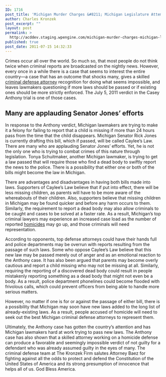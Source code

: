 ```yaml
---
ID: 1716
post_title: 'Michigan Murder Charges &#8211; Michigan Legislature Attempting to Draft Caylee&#8217;s Law'
author: Charles Kronzek
post_excerpt: ""
layout: post
permalink: >
  http://acddev.staging.wpengine.com/michigan-murder-charges-michigan-legislature-attempting-to-draft-caylees-law.html
published: true
post_date: 2011-07-15 14:32:33
---
```

Crimes occur all over the world. So much so, that most people do not think twice when criminal reports are broadcasted on the nightly news. However, every once in a while there is a case that seems to interest the entire country—a case that has an outcome that shocks many, gives a skilled <a href="http://acddev.staging.wpengine.com">criminal defense attorney</a> recognition for doing what seems impossible, and leaves lawmakers questioning if more laws should be passed or if existing ones should be more strictly enforced. The July 5, 2011 verdict in the Casey Anthony trial is one of those cases.

<h2>Many are applauding Senator Jones’ efforts</h2>

In response to the Anthony verdict, Michigan lawmakers are trying to make it a felony for failing to report that a child is missing if more than 24 hours pass from the time that the child disappears. Michigan Senator Rick Jones is currently drafting this bill, which if passed, will be called Caylee’s Law. There are many who are applauding Senator Jones’ efforts. Yet, he is not the only one who is trying to combat crimes of this nature through legislation. Tonya Schuitmaker, another Michigan lawmaker, is trying to get a law passed that will require those who find a dead body to swiftly report the news to the police. There is a possibility that either one or both of the bills might become the law in Michigan.

There are advantages and disadvantages in having both bills made into laws. Supporters of Caylee’s Law believe that if put into effect, there will be less missing children, as parents will have to be more aware of the whereabouts of their children. Also, supporters believe that missing children in Michigan may be found quicker and before any harm occurs to them. Similarly, the requirement to report a dead body may also allow criminals to be caught and cases to be solved at a faster rate. As a result, Michigan’s top criminal lawyers may experience an increased case load as the number of reported <a title="Michigan Homicide Attorneys" href="http://acddev.staging.wpengine.com/homicide.html">homicides</a> may go up, and those criminals will need representation.

According to opponents, top defense attorneys could have their hands full and police departments may be overrun with reports resulting from the passage of such laws. Some who oppose Caylee’s Law believe that this new law may be passed merely out of anger and as an emotional reaction to the Anthony case. It has also been argued that parents may become overly cautious and report a child missing who may not be missing at all. Similarly, requiring the reporting of a discovered dead body could result in people mistakenly reporting something as a dead body that might not even be a body. As a result, police department phonelines could become flooded with frivolous calls, which could prevent officers from being able to handle more serious matters.

However, no matter if one is for or against the passage of either bill, there is a possibility that Michigan may soon have new laws added to the long list of already-existing laws. As a result, people accused of homicide will need to seek out the best Michigan criminal defense attorneys to represent them.

Ultimately, the Anthony case has gotten the country’s attention and has Michigan lawmakers hard at work trying to pass new laws. The Anthony case has also shown that a skilled attorney working on a homicide defense can produce a favorable and seemingly impossible verdict of not guilty for a defendant who was already assumed guilty in the eyes of many. The criminal defense team at The Kronzek Firm salutes Attorney Baez for fighting against all the odds to protect and defend the Constitution of the United States of America and its strong presumption of innocence that helps all of us. God Bless America.